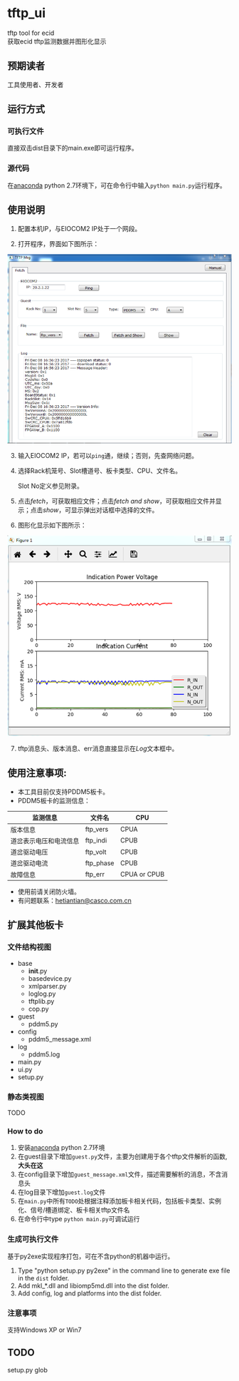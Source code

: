 # tftp_ui
tftp tool for ecid  
获取ecid tftp监测数据并图形化显示

## 预期读者
工具使用者、开发者

## 运行方式
### 可执行文件
直接双击dist目录下的main.exe即可运行程序。

### 源代码
在[anaconda](https://www.anaconda.com/download/#windows) python 2.7环境下，可在命令行中输入`python main.py`运行程序。

## 使用说明
1. 配置本机IP，与EIOCOM2 IP处于一个网段。

2. 打开程序，界面如下图所示： 

![alt text](https://raw.githubusercontent.com/489-502/tftp_ui/master/images/layout.PNG)

3. 输入EIOCOM2 IP，若可以`ping`通，继续；否则，先查网络问题。

4. 选择Rack机笼号、Slot槽道号、板卡类型、CPU、文件名。

   Slot No定义参见附录。

5. 点击*fetch*，可获取相应文件；点击*fetch and show*，可获取相应文件并显示；点击*show*，可显示弹出对话框中选择的文件。

6. 图形化显示如下图所示： 

 ![alt text](https://raw.githubusercontent.com/489-502/tftp_ui/master/images/visualization.PNG)

7. tftp消息头、版本消息、err消息直接显示在*Log*文本框中。

## 使用注意事项:
* 本工具目前仅支持PDDM5板卡。
* PDDM5板卡的监测信息：

| 监测信息 | 文件名 | CPU |
| - | - | - |
| 版本信息 | ftp_vers | CPUA |
| 道岔表示电压和电流信息 | ftp_indi | CPUB |
| 道岔驱动电压 | ftp_volt | CPUB |
| 道岔驱动电流 | ftp_phase | CPUB |
| 故障信息 | ftp_err | CPUA or CPUB |

* 使用前请关闭防火墙。
* 有问题联系：hetiantian@casco.com.cn

## 扩展其他板卡

### 文件结构视图
* base
  * __init__.py
  * basedevice.py
  * xmlparser.py
  * loglog.py
  * tftplib.py
  * cop.py
* guest
  * pddm5.py 
* config
  * pddm5_message.xml
* log
  * pddm5.log
* main.py
* ui.py
* setup.py

### 静态类视图
TODO

### How to do
1. 安装[anaconda](https://www.anaconda.com/download/#windows) python 2.7环境
2. 在guest目录下增加`guest.py`文件，主要为创建用于各个tftp文件解析的函数, **大头在这**
3. 在config目录下增加`guest_message.xml`文件，描述需要解析的消息，不含消息头
4. 在log目录下增加`guest.log`文件
5. 在`main.py`中所有`TODO`处根据注释添加板卡相关代码，包括板卡类型、实例化、信号/槽道绑定、板卡相关tftp文件名
6. 在命令行中type `python main.py`可调试运行

### 生成可执行文件
基于py2exe实现程序打包，可在不含python的机器中运行。 
1. Type "python setup.py py2exe" in the command line to generate exe file in the `dist` folder.
2. Add mkl_*.dll and libiomp5md.dll into the dist folder.
3. Add config, log and platforms into the dist folder.

### 注意事项
支持Windows XP or Win7

## TODO
setup.py glob

